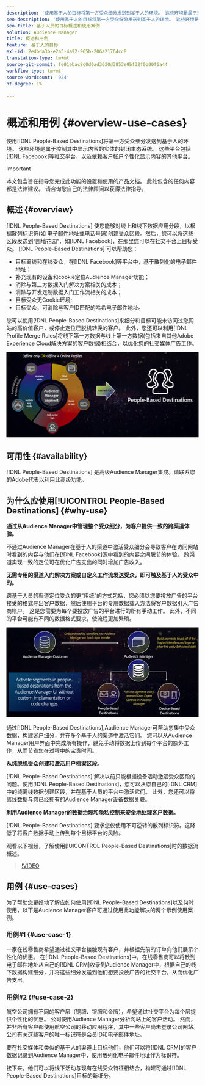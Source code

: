```yaml
---
description: '使用基于人的目标将第一方受众细分发送到基于人的环境。 这些环境是属于控制其中显示内容的实体的封闭生态系统。 这些平台包括Facebook等社交平台，以及依赖客户帐户个性化展示内容的其他平台。 '
seo-description: '使用基于人的目标将第一方受众细分发送到基于人的环境。 这些环境是属于控制其中显示内容的实体的封闭生态系统。 这些平台包括Facebook等社交平台，以及依赖客户帐户个性化展示内容的其他平台。  '
seo-title: 基于人员的目标概述和使用案例
solution: Audience Manager
title: 概述和用例
feature: 基于人的目标
exl-id: 2edbda3b-e2a3-4a92-965b-206a21764cc8
translation-type: tm+mt
source-git-commit: fe01ebac8c0d0ad3630d3853e0bf32f0b00f6a44
workflow-type: tm+mt
source-wordcount: '924'
ht-degree: 1%

---
```


# 概述和用例 {#overview-use-cases}

使用[!DNL People-Based Destinations]将第一方受众细分发送到基于人的环境。 这些环境是属于控制其中显示内容的实体的封闭生态系统。 这些平台包括[!DNL Facebook]等社交平台，以及依赖客户帐户个性化显示内容的其他平台。

>[!IMPORTANT]
>本文包含旨在指导您完成此功能的设置和使用的产品文档。 此处包含的任何内容都是法律建议。 请咨询您自己的法律顾问以获得法律指导。

## 概述 {#overview}

[!DNL People-Based Destinations] 使您能够对线上和线下数据应用分段，以根据散列标识符(如 [电子邮件地址](people-based-destinations-prerequisites.md#hashing-requirements)或电话号码)创建受众区段。然后，您可以将这些区段发送到“围墙花园”，如[!DNL Facebook]，在那里您可以在社交平台上目标受众。 [!DNL People-Based Destinations] 可以帮助您：

* 目标离线和在线受众，在[!DNL Facebook]等平台中，基于散列化的电子邮件地址；
* 补充现有的设备和cookie定位Audience Manager功能；
* 消除与第三方数据入门解决方案相关的成本；
* 消除与开发定制数据入门工作流相关的成本；
* 目标受众无Cookie环境;
* 目标受众，可消除与客户ID匹配的哈希电子邮件地址。

您可以使用[!DNL People-Based Destinations]来细分和目标可能未访问过您网站的高价值客户，或停止定位已脱机转换的客户。 此外，您还可以利用[!DNL Profile Merge Rules]将线下第一方数据与线上第一方数据(包括来自其他Adobe Experience Cloud解决方案的客户数据)相结合，以优化您的社交媒体广告工作。

![pbd-overview](assets/pbd-overview.png)

## 可用性 {#availability}

[!DNL People-Based Destinations] 是高级Audience Manager集成。请联系您的Adobe代表以利用此高级功能。

## 为什么应使用[!UICONTROL People-Based Destinations] {#why-use}

**通过从Audience Manager中管理整个受众细分，为客户提供一致的跨渠道体验。**

不通过Audience Manager在基于人的渠道中激活受众细分会导致客户在访问网站时看到的内容与他们在[!DNL Facebook]源中看到的内容之间脱节的体验。 跨渠道实现一致的定位可在优化广告支出的同时增加广告收入。

**无需专用的渠道入门解决方案或自定义工作流发送受众，即可触及基于人的受众中的。**

跨基于人员的渠道定位受众的更“传统”的方式包括，您必须以您要投放广告的平台接受的格式导出客户数据，然后使用平台的专用数据载入方法将客户数据引入广告商帐户。 这是您需要为每个要投放广告的平台进行的所有手动工作。 此外，不同的平台可能有不同的数据格式要求，使流程更加繁琐。

![pbd-overview](assets/pbd-diagram.png)

通过[!DNL People-Based Destinations],Audience Manager可帮助您集中受众数据，构建客户细分，并在多个基于人的渠道中激活它们。 您可以从Audience Manager用户界面中完成所有操作，避免手动将数据上传到每个平台的额外工作，从而节省您在过程中的宝贵时间。

**从纯脱机受众创建和激活用户档案区段。**

[!DNL People-Based Destinations] 解决以前只能根据设备活动激活受众区段的问题。使用[!DNL People-Based Destinations]，您可以从您自己的[!DNL CRM]中的纯离线数据创建区段，并在基于人员的平台中激活它们。 此外，您还可以将离线数据与您已经拥有的Audience Manager设备数据关联。

**利用Audience Manager的数据治理和隐私控制来安全地处理客户数据。**

[!DNL People-Based Destinations] 要求您仅使用不可逆转的散列标识符。这降低了将客户数据手动上传到每个目标平台的风险。

观看以下视频，了解使用[!UICONTROL People-Based Destinations]时的数据流概述。

>[!VIDEO](https://video.tv.adobe.com/v/28968/)

## 用例 {#use-cases}

为了帮助您更好地了解应如何使用[!DNL People-Based Destinations]以及何时使用，以下是Audience Manager客户可通过使用此功能解决的两个示例使用案例。

### 用例#1 {#use-case-1}

一家在线零售商希望通过社交平台接触现有客户，并根据先前的订单向他们展示个性化的优惠。 在[!DNL People-Based Destinations]中，在线零售商可以将散列电子邮件地址从自己的[!DNL CRM]收录到Audience Manager中，根据自己的线下数据构建细分，并将这些细分发送到他们想要投放广告的社交平台，从而优化广告支出。

### 用例#2 {#use-case-2}

航空公司拥有不同的客户层（铜牌、银牌和金牌），希望通过社交平台为每个层提供个性化的优惠。 公司使用Audience Manager分析网站上的客户活动。 然而，并非所有客户都使用航空公司的移动应用程序，其中一些客户尚未登录公司网站。 公司有关这些客户的唯一标识符是会员ID和电子邮件地址。

要在社交媒体和类似的基于人的渠道上目标他们，他们可以将[!DNL CRM]的客户数据记录到Audience Manager中，使用散列化电子邮件地址作为标识符。

接下来，他们可以将线下活动与现有在线受众特征相结合，构建可通过[!DNL People-Based Destinations]目标的新细分。
